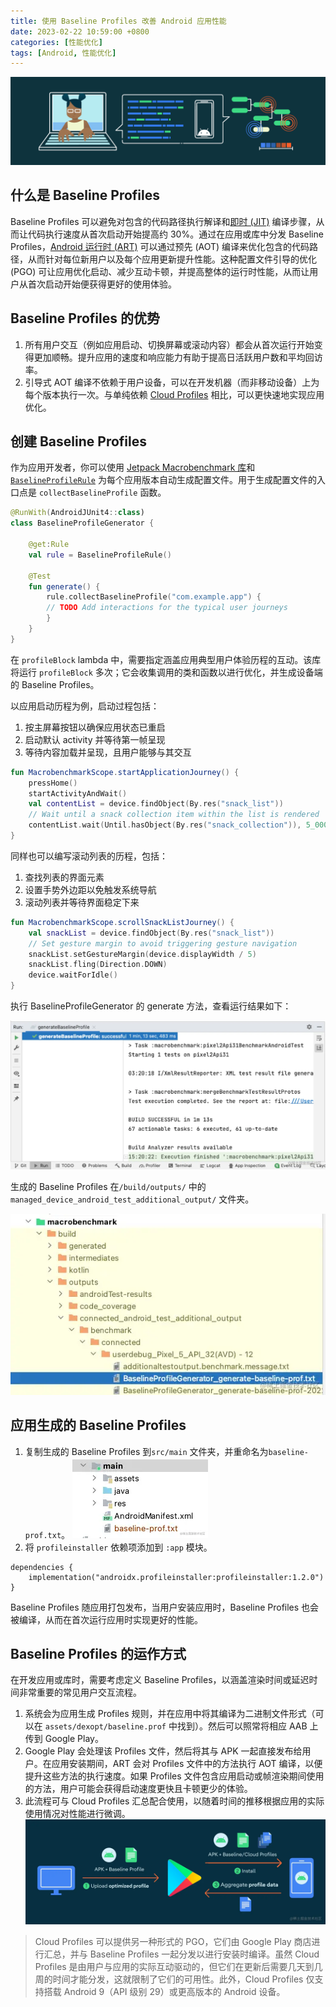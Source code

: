 ```yaml
---
title: 使用 Baseline Profiles 改善 Android 应用性能
date: 2023-02-22 10:59:00 +0800
categories: [性能优化]
tags: [Android, 性能优化]
---
```


![image.png](/assets/images/baseline-profile.png)

## 什么是 Baseline Profiles
Baseline Profiles 可以避免对包含的代码路径执行解译和[即时 (JIT)](https://developer.android.com/about/versions/nougat/android-7.0?hl=zh-cn#jit_aot) 编译步骤，从而让代码执行速度从首次启动开始提高约 30%。通过在应用或库中分发 Baseline Profiles，[Android 运行时 (ART)](https://developer.android.com/about/versions/nougat/android-7.0#jit_aot) 可以通过预先 (AOT) 编译来优化包含的代码路径，从而针对每位新用户以及每个应用更新提升性能。这种配置文件引导的优化 (PGO) 可让应用优化启动、减少互动卡顿，并提高整体的运行时性能，从而让用户从首次启动开始便获得更好的使用体验。

## Baseline Profiles 的优势

1. 所有用户交互（例如应用启动、切换屏幕或滚动内容）都会从首次运行开始变得更加顺畅。提升应用的速度和响应能力有助于提高日活跃用户数和平均回访率。
2. 引导式 AOT 编译不依赖于用户设备，可以在开发机器（而非移动设备）上为每个版本执行一次。与单纯依赖 [Cloud Profiles](https://developer.android.com/topic/performance/baselineprofiles/overview#cloud-profiles) 相比，可以更快速地实现应用优化。

## 创建 Baseline Profiles
作为应用开发者，你可以使用 [Jetpack Macrobenchmark 库](https://developer.android.com/macrobenchmark)和 [`BaselineProfileRule`](https://developer.android.com/reference/kotlin/androidx/benchmark/macro/junit4/BaselineProfileRule) 为每个应用版本自动生成配置文件。用于生成配置文件的入口点是 `collectBaselineProfile` 函数。

```kotlin
@RunWith(AndroidJUnit4::class)
class BaselineProfileGenerator {

    @get:Rule
	val rule = BaselineProfileRule()

	@Test
	fun generate() {
		rule.collectBaselineProfile("com.example.app") {
		// TODO Add interactions for the typical user journeys
		}
	}
}
```
在 `profileBlock` lambda 中，需要指定涵盖应用典型用户体验历程的互动。该库将运行 `profileBlock` 多次；它会收集调用的类和函数以进行优化，并生成设备端的 Baseline Profiles。

以应用启动历程为例，启动过程包括：
1.  按主屏幕按钮以确保应用状态已重启
2.  启动默认 activity 并等待第一帧呈现
3.  等待内容加载并呈现，且用户能够与其交互

```kotlin
fun MacrobenchmarkScope.startApplicationJourney() {
	pressHome()
	startActivityAndWait()
	val contentList = device.findObject(By.res("snack_list"))
	// Wait until a snack collection item within the list is rendered
	contentList.wait(Until.hasObject(By.res("snack_collection")), 5_000)
}
```

同样也可以编写滚动列表的历程，包括：
1. 查找列表的界面元素
2. 设置手势外边距以免触发系统导航
3. 滚动列表并等待界面稳定下来

```kotlin
fun MacrobenchmarkScope.scrollSnackListJourney() {
	val snackList = device.findObject(By.res("snack_list"))
	// Set gesture margin to avoid triggering gesture navigation
	snackList.setGestureMargin(device.displayWidth / 5)
	snackList.fling(Direction.DOWN)
	device.waitForIdle()
}
```
执行 BaselineProfileGenerator 的 generate 方法，查看运行结果如下：

![4b5b2d0091b4518c_1920.png](/assets/images/baseline-profile-console.webp)

生成的 Baseline Profiles 在`/build/outputs/` 中的 `managed_device_android_test_additional_output/` 文件夹。

![b104f315f06b3578_1920.png](/assets/images/baseline-profile-out.webp)

## 应用生成的 Baseline Profiles
1. 复制生成的 Baseline Profiles 到`src/main` 文件夹，并重命名为`baseline-prof.txt`。
![8973f012921669f6_1920.png](/assets/images/baseline-profile-src.webp)
2. 将 `profileinstaller` 依赖项添加到 `:app` 模块。
```
dependencies {
	implementation("androidx.profileinstaller:profileinstaller:1.2.0")
}
```
Baseline Profiles 随应用打包发布，当用户安装应用时，Baseline Profiles 也会被编译，从而在首次运行应用时实现更好的性能。

## Baseline Profiles 的运作方式

在开发应用或库时，需要考虑定义 Baseline Profiles，以涵盖渲染时间或延迟时间非常重要的常见用户交互流程。

1. 系统会为应用生成 Profiles 规则，并在应用中将其编译为二进制文件形式（可以在 `assets/dexopt/baseline.prof` 中找到）。然后可以照常将相应 AAB 上传到 Google Play。
2. Google Play 会处理该 Profiles 文件，然后将其与 APK 一起直接发布给用户。在应用安装期间，ART 会对 Profiles 文件中的方法执行 AOT 编译，以便提升这些方法的执行速度。如果 Profiles 文件包含应用启动或帧渲染期间使用的方法，用户可能会获得启动速度更快且卡顿更少的体验。
3. 此流程可与 Cloud Profiles 汇总配合使用，以随着时间的推移根据应用的实际使用情况对性能进行微调。
![baselineprofile_workflow.png](/assets/images/baseline-profile-flow.webp)

> Cloud Profiles 可以提供另一种形式的 PGO，它们由 Google Play 商店进行汇总，并与 Baseline Profiles 一起分发以进行安装时编译。虽然 Cloud Profiles 是由用户与应用的实际互动驱动的，但它们在更新后需要几天到几周的时间才能分发，这就限制了它们的可用性。此外，Cloud Profiles 仅支持搭载 Android 9（API 级别 29）或更高版本的 Android 设备。
